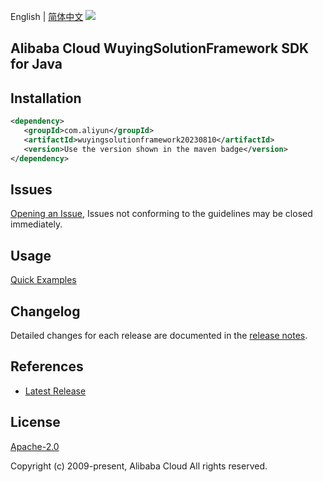 English | [简体中文](README-CN.md)
![](https://aliyunsdk-pages.alicdn.com/icons/AlibabaCloud.svg)

## Alibaba Cloud WuyingSolutionFramework SDK for Java

## Installation

```xml
<dependency>
   <groupId>com.aliyun</groupId>
   <artifactId>wuyingsolutionframework20230810</artifactId>
   <version>Use the version shown in the maven badge</version>
</dependency>
```

## Issues
[Opening an Issue](https://github.com/aliyun/alibabacloud-java-sdk/issues/new), Issues not conforming to the guidelines may be closed immediately.

## Usage
[Quick Examples](https://github.com/aliyun/alibabacloud-java-sdk/blob/master/docs/0-Examples-EN.md#quick-examples)

## Changelog
Detailed changes for each release are documented in the [release notes](./ChangeLog.txt).

## References
* [Latest Release](https://github.com/aliyun/alibabacloud-java-sdk/)

## License
[Apache-2.0](http://www.apache.org/licenses/LICENSE-2.0)

Copyright (c) 2009-present, Alibaba Cloud All rights reserved.